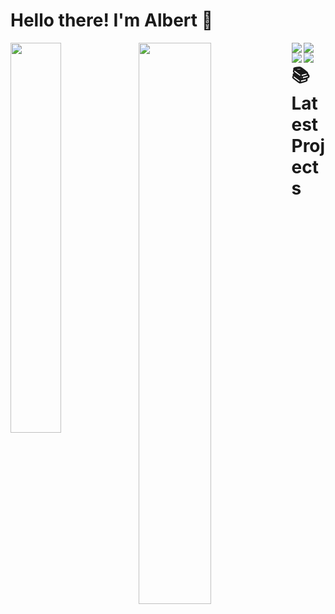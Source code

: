 # Hello there! I'm Albert 👋

<Img align="left" width="40%" src="https://github-readme-stats.vercel.app/api?username=AlbertW18&show_icons=true&theme=radical" />

<Img align="left" width="48%" src="https://github-readme-stats.vercel.app/api/top-langs/?username=AlbertW18&layout=compact" />

<Img align="left" src="https://img.shields.io/badge/blender-%23F5792A.svg?style=for-the-badge&logo=blender&logoColor=white" />

<Img align="left" src="https://img.shields.io/badge/html5-%23E34F26.svg?style=for-the-badge&logo=html5&logoColor=white" />

<Img align="left" src="https://img.shields.io/badge/css3-%231572B6.svg?style=for-the-badge&logo=css3&logoColor=white" />

<Img align="left" src="https://img.shields.io/badge/javascript-%23323330.svg?style=for-the-badge&logo=javascript&logoColor=%23F7DF1E" />

# 📚 Latest Projects
<!-- BLOG-POST-LIST:START -->
<!-- BLOG-POST-LIST:END -->